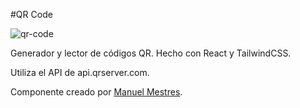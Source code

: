 #QR Code

![qr-code](https://github.com/MMestres/qr-code/assets/951469/df114e94-103c-4af6-b094-730b11f1335c)

Generador y lector de códigos QR. Hecho con React y TailwindCSS. 

Utiliza el API de api.qrserver.com. 

Componente creado por [Manuel Mestres](www.mmestres.dev).
